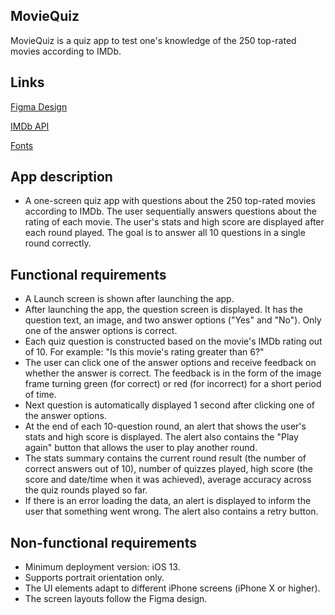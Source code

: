## **MovieQuiz**

MovieQuiz is a quiz app to test one's knowledge of the 250 top-rated movies according to IMDb.

## **Links**

[Figma Design](https://www.figma.com/file/l0IMG3Eys35fUrbvArtwsR/YP-Quiz?node-id=34%3A243)

[IMDb API](https://developer.imdb.com/documentation/api-documentation/?ref_=/documentation/_PAGE_BODY)

[Fonts](https://code.s3.yandex.net/Mobile/iOS/Fonts/MovieQuizFonts.zip)

## **App description**

- A one-screen quiz app with questions about the 250 top-rated movies according to IMDb. The user sequentially answers questions about the rating of each movie. The user's stats and high score are displayed after each round played. The goal is to answer all 10 questions in a single round correctly.

## **Functional requirements**

- A Launch screen is shown after launching the app.
- After launching the app, the question screen is displayed. It has the question text, an image, and two answer options ("Yes" and "No"). Only one of the answer options is correct.
- Each quiz question is constructed based on the movie's IMDb rating out of 10. For example: "Is this movie's rating greater than 6?"
- The user can click one of the answer options and receive feedback on whether the answer is correct. The feedback is in the form of the image frame turning green (for correct) or red (for incorrect) for a short period of time.
- Next question is automatically displayed 1 second after clicking one of the answer options.
- At the end of each 10-question round, an alert that shows the user's stats and high score is displayed. The alert also contains the "Play again" button that allows the user to play another round.
- The stats summary contains the current round result (the number of correct answers out of 10), number of quizzes played, high score (the score and date/time when it was achieved), average accuracy across the quiz rounds played so far.
- If there is an error loading the data, an alert is displayed to inform the user that something went wrong. The alert also contains a retry button.

## **Non-functional requirements**

- Minimum deployment version: iOS 13.
- Supports portrait orientation only.
- The UI elements adapt to different iPhone screens (iPhone X or higher).
- The screen layouts follow the Figma design.
